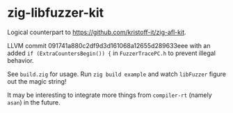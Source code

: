 # zig-libfuzzer-kit

Logical counterpart to https://github.com/kristoff-it/zig-afl-kit.

LLVM commit 091741a880c2df9d3d161068a12655d289633eee with an added `if (ExtraCountersBegin()) {`
in `FuzzerTracePC.h` to prevent illegal behavior.

See `build.zig` for usage. Run `zig build example` and watch `libFuzzer` figure out the magic string!

It may be interesting to integrate more things from `compiler-rt` (namely `asan`) in the future.
